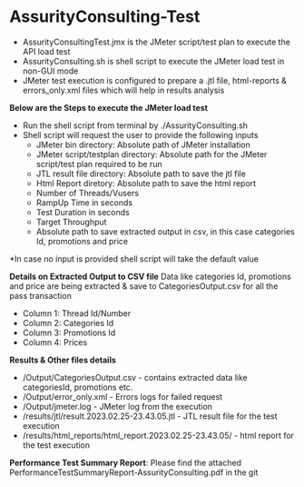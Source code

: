 # AssurityConsulting-Test

* AssurityConsultingTest.jmx is the JMeter script/test plan to execute the API load test
* AssurityConsulting.sh is shell script to execute the JMeter load test in non-GUI mode
* JMeter test execution is configured to prepare a .jtl file, html-reports & errors_only.xml files which will help in results analysis


**Below are the Steps to execute the JMeter load test**
* Run the shell script from terminal by ./AssurityConsulting.sh
* Shell script will request the user to provide the following inputs
	- JMeter bin directory: Absolute path of JMeter installation
	- JMeter script/testplan directory: Absolute path for the JMeter script/test plan required to be run
	- JTL result file directory: Absolute path to save the jtl file
	- Html Report diretory: Absolute path to save the html report
	- Number of Threads/Vusers
	- RampUp Time in seconds
	- Test Duration in seconds
	- Target Throughput
	- Absolute path to save extracted output in csv, in this case categories Id, promotions and price

*In case no input is provided shell script will take the default value


**Details on Extracted Output to CSV file**
Data like categories Id, promotions and price are being extracted & save to CategoriesOutput.csv for all the pass transaction
* Column 1: Thread Id/Number
* Column 2: Categories Id
* Column 3: Promotions Id
* Column 4: Prices

**Results & Other files details**
* /Output/CategoriesOutput.csv - contains extracted data like categoriesId, promotions etc.
* /Output/error_only.xml - Errors logs for failed request
* /Output/jmeter.log - JMeter log from the execution
* /results/jtl/result.2023.02.25-23.43.05.jtl - JTL result file for the test execution
* /results/html_reports/html_report.2023.02.25-23.43.05/ - html report for the test execution

**Performance Test Summary Report**: Please find the attached PerformanceTestSummaryReport-AssurityConsulting.pdf in the git
